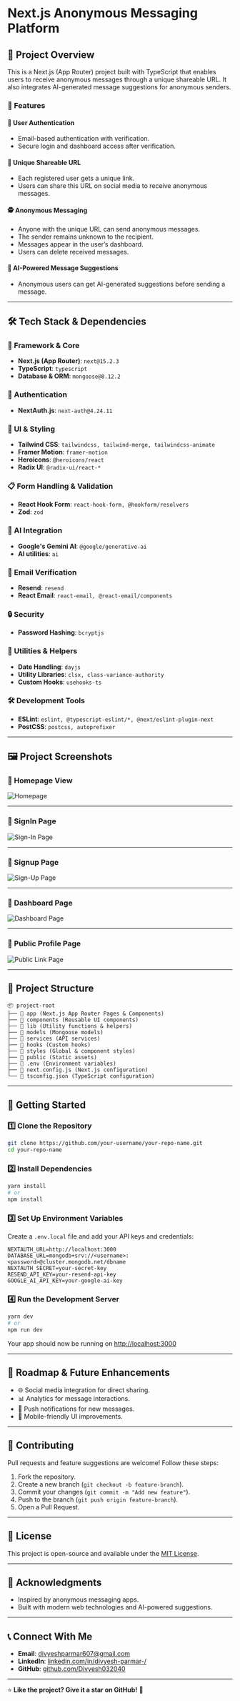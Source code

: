 # Next.js Anonymous Messaging Platform

## 🚀 Project Overview
This is a Next.js (App Router) project built with TypeScript that enables users to receive anonymous messages through a unique shareable URL. It also integrates AI-generated message suggestions for anonymous senders.

### 🌟 Features

#### 🔐 User Authentication
- Email-based authentication with verification.
- Secure login and dashboard access after verification.

#### 🔗 Unique Shareable URL
- Each registered user gets a unique link.
- Users can share this URL on social media to receive anonymous messages.

#### 🕵️ Anonymous Messaging
- Anyone with the unique URL can send anonymous messages.
- The sender remains unknown to the recipient.
- Messages appear in the user’s dashboard.
- Users can delete received messages.

#### 🤖 AI-Powered Message Suggestions
- Anonymous users can get AI-generated suggestions before sending a message.

---

## 🛠️ Tech Stack & Dependencies

### 📌 Framework & Core
- **Next.js (App Router)**: `next@15.2.3`
- **TypeScript**: `typescript`
- **Database & ORM**: `mongoose@8.12.2`

### 🔑 Authentication
- **NextAuth.js**: `next-auth@4.24.11`

### 🎨 UI & Styling
- **Tailwind CSS**: `tailwindcss, tailwind-merge, tailwindcss-animate`
- **Framer Motion**: `framer-motion`
- **Heroicons**: `@heroicons/react`
- **Radix UI**: `@radix-ui/react-*`

### 📋 Form Handling & Validation
- **React Hook Form**: `react-hook-form, @hookform/resolvers`
- **Zod**: `zod`

### 🤖 AI Integration
- **Google's Gemini AI**: `@google/generative-ai`
- **AI utilities**: `ai`

### 📩 Email Verification
- **Resend**: `resend`
- **React Email**: `react-email, @react-email/components`

### 🔒 Security
- **Password Hashing**: `bcryptjs`

### 📌 Utilities & Helpers
- **Date Handling**: `dayjs`
- **Utility Libraries**: `clsx, class-variance-authority`
- **Custom Hooks**: `usehooks-ts`

### 🛠️ Development Tools
- **ESLint**: `eslint, @typescript-eslint/*, @next/eslint-plugin-next`
- **PostCSS**: `postcss, autoprefixer`

---

## 🖼️ Project Screenshots
### 📌 Homepage View
![Homepage](https://github.com/user-attachments/assets/34712b95-335f-4396-82ec-fb656964a0c5)

---
### 📌 SignIn Page
![Sign-In Page](https://github.com/user-attachments/assets/a667a00e-55b8-49d5-b05f-62d15bbdc577)

---
### 📌 Signup Page
![Sign-Up Page](https://github.com/user-attachments/assets/9da71614-e3c2-4f6f-9e66-f46fd941349d)

---
### 📌 Dashboard Page
![Dashboard Page](https://github.com/user-attachments/assets/46f3f2f4-a7eb-4142-9617-1064a9a15669)

---
### 📌 Public Profile Page
![Public Link Page](https://github.com/user-attachments/assets/305bc257-0b2b-46ef-9df0-21be8c2598f9)

---

## 📂 Project Structure
```
📦 project-root
├── 📁 app (Next.js App Router Pages & Components)
├── 📁 components (Reusable UI components)
├── 📁 lib (Utility functions & helpers)
├── 📁 models (Mongoose models)
├── 📁 services (API services)
├── 📁 hooks (Custom hooks)
├── 📁 styles (Global & component styles)
├── 📁 public (Static assets)
├── 📄 .env (Environment variables)
├── 📄 next.config.js (Next.js configuration)
└── 📄 tsconfig.json (TypeScript configuration)
```

---

## 🚀 Getting Started

### 1️⃣ Clone the Repository
```sh
git clone https://github.com/your-username/your-repo-name.git
cd your-repo-name
```

### 2️⃣ Install Dependencies
```sh
yarn install
# or
npm install
```

### 3️⃣ Set Up Environment Variables
Create a `.env.local` file and add your API keys and credentials:
```
NEXTAUTH_URL=http://localhost:3000
DATABASE_URL=mongodb+srv://<username>:<password>@cluster.mongodb.net/dbname
NEXTAUTH_SECRET=your-secret-key
RESEND_API_KEY=your-resend-api-key
GOOGLE_AI_API_KEY=your-google-ai-key
```

### 4️⃣ Run the Development Server
```sh
yarn dev
# or
npm run dev
```
Your app should now be running on [http://localhost:3000](http://localhost:3000)

---

## 🎯 Roadmap & Future Enhancements
- 🌐 Social media integration for direct sharing.
- 📊 Analytics for message interactions.
- 🔔 Push notifications for new messages.
- 📱 Mobile-friendly UI improvements.

---

## 🤝 Contributing
Pull requests and feature suggestions are welcome! Follow these steps:
1. Fork the repository.
2. Create a new branch (`git checkout -b feature-branch`).
3. Commit your changes (`git commit -m "Add new feature"`).
4. Push to the branch (`git push origin feature-branch`).
5. Open a Pull Request.

---

## 📜 License
This project is open-source and available under the [MIT License](LICENSE).

---

## 🌟 Acknowledgments
- Inspired by anonymous messaging apps.
- Built with modern web technologies and AI-powered suggestions.

---

## 📞 Connect With Me
- **Email**: [divyeshparmar607@gmail.com](mailto:divyeshparmar607@gmail.com)
- **LinkedIn**: [linkedin.com/in/divyesh-parmar-/](https://www.linkedin.com/in/divyesh-parmar-/)
- **GitHub**: [github.com/Divyesh032040](https://github.com/Divyesh032040)

---


⭐ **Like the project? Give it a star on GitHub!** 🚀

